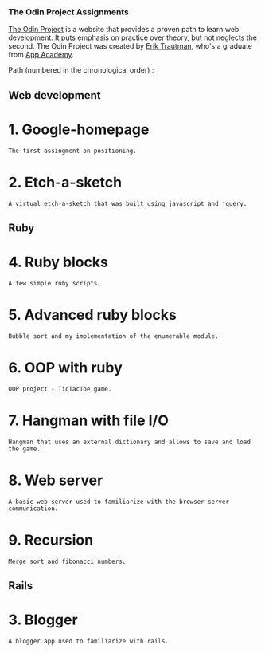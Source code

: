 ### The Odin Project Assignments

[The Odin Project](http://www.theodinproject.com/home) is a website that provides a proven path to learn web development. It puts emphasis on practice over theory, but not neglects the second. 
The Odin Project was created by [Erik Trautman](http://www.eriktrautman.com/), who's a graduate from [App Academy](http://www.appacademy.io/).



Path (numbered in the chronological order) :

## Web development

# 1. Google-homepage 
	The first assingment on positioning.

# 2. Etch-a-sketch 
	A virtual etch-a-sketch that was built using javascript and jquery.

## Ruby

# 4. Ruby blocks
	A few simple ruby scripts.

# 5. Advanced ruby blocks
	Bubble sort and my implementation of the enumerable module.

# 6. OOP with ruby
	OOP project - TicTacToe game.

# 7. Hangman with file I/O
	Hangman that uses an external dictionary and allows to save and load the game.

# 8. Web server
	A basic web server used to familiarize with the browser-server communication.

# 9. Recursion
	Merge sort and fibonacci numbers.


## Rails

# 3. Blogger
	A blogger app used to familiarize with rails.